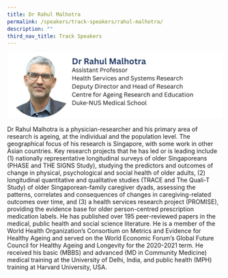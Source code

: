 ```yaml
---
title: Dr Rahul Malhotra
permalink: /speakers/track-speakers/rahul-malhotra/
description: ""
third_nav_title: Track Speakers
---
```

<div style="display: flex; flex-wrap: wrap;">
  <div style="flex-basis: 100%; max-width: 100%;">
    <img alt="track speakers 1" src="/images/SpeakersPhoto/rahulmalhotrav0.png">
  </div>
		</div>
	
Dr Rahul Malhotra is a physician-researcher and his primary area of research is ageing, at the individual and the population level. The geographical focus of his research is Singapore, with some work in other Asian countries. Key research projects that he has led or is leading include (1) nationally representative longitudinal surveys of older Singaporeans (PHASE and THE SIGNS Study), studying the predictors and outcomes of change in physical, psychological and social health of older adults, (2) longitudinal quantitative and qualitative studies (TRACE and The Quali-T Study) of older Singaporean-family caregiver dyads, assessing the patterns, correlates and consequences of changes in caregiving-related outcomes over time, and (3) a health services research project (PROMISE), providing the evidence base for older person-centred prescription medication labels. He has published over 195 peer-reviewed papers in the medical, public health and social science literature. He is a member of the World Health Organization’s Consortium on Metrics and Evidence for Healthy Ageing and served on the World Economic Forum’s Global Future Council for Healthy Ageing and Longevity for the 2020-2021 term. He received his basic (MBBS) and advanced (MD in Community Medicine) medical training at the University of Delhi, India, and public health (MPH) training at Harvard University, USA.